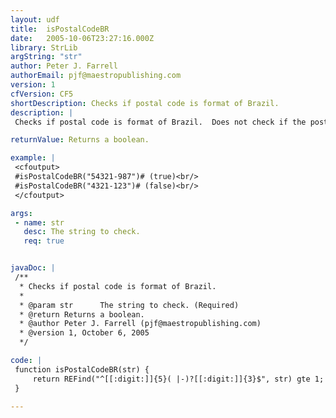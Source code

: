 ```yaml
---
layout: udf
title:  isPostalCodeBR
date:   2005-10-06T23:27:16.000Z
library: StrLib
argString: "str"
author: Peter J. Farrell
authorEmail: pjf@maestropublishing.com
version: 1
cfVersion: CF5
shortDescription: Checks if postal code is format of Brazil.
description: |
 Checks if postal code is format of Brazil.  Does not check if the postal code actually exists.

returnValue: Returns a boolean.

example: |
 <cfoutput>
 #isPostalCodeBR("54321-987")# (true)<br/>
 #isPostalCodeBR("4321-123")# (false)<br/>
 </cfoutput>

args:
 - name: str
   desc: The string to check.
   req: true


javaDoc: |
 /**
  * Checks if postal code is format of Brazil.
  * 
  * @param str      The string to check. (Required)
  * @return Returns a boolean. 
  * @author Peter J. Farrell (pjf@maestropublishing.com) 
  * @version 1, October 6, 2005 
  */

code: |
 function isPostalCodeBR(str) {
     return REFind("^[[:digit:]]{5}( |-)?[[:digit:]]{3}$", str) gte 1;
 }

---
```


